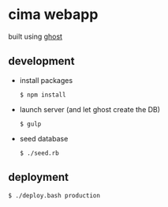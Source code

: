 # cima webapp

built using [ghost](https://ghost.org/)

## development

- install packages

  `$ npm install`

- launch server (and let ghost create the DB)

  `$ gulp`

- seed database

  `$ ./seed.rb`

## deployment

```
$ ./deploy.bash production
```
